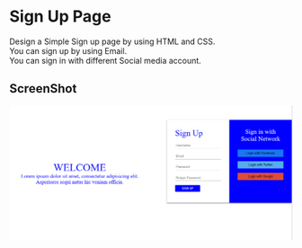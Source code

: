 # Sign Up Page

Design a Simple Sign up page by using HTML and CSS.<br>
You can sign up by using Email.<br>
You can sign in with different Social media account.


## ScreenShot

<img src="./screenshoot.PNG">

